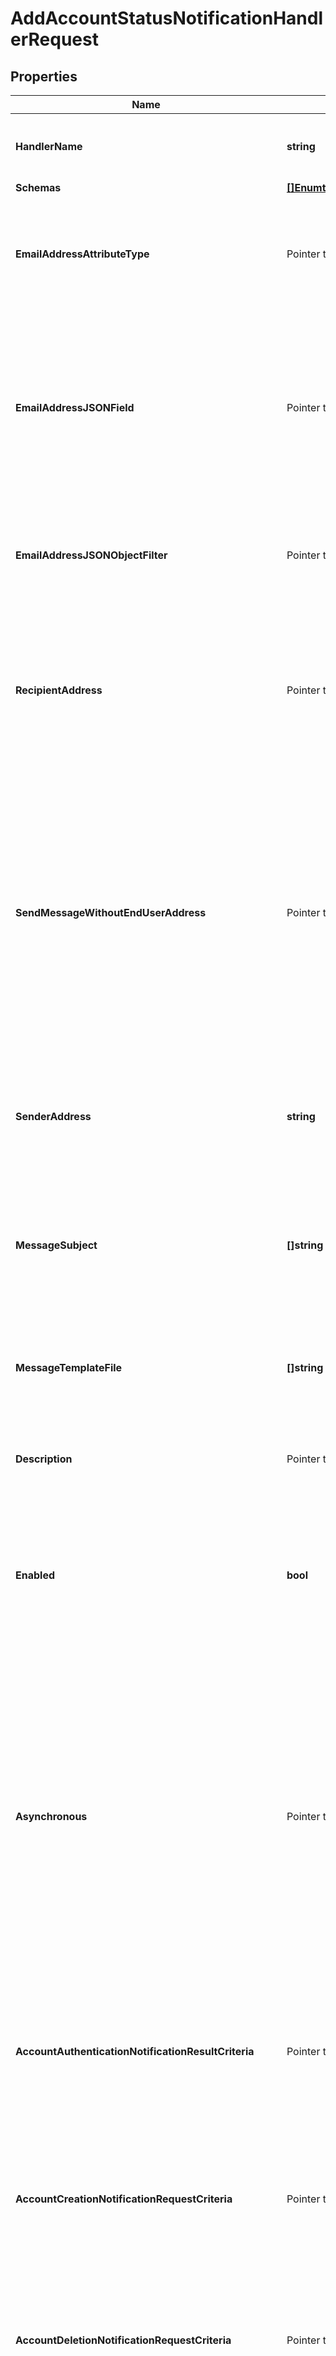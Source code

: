 # AddAccountStatusNotificationHandlerRequest

## Properties

Name | Type | Description | Notes
------------ | ------------- | ------------- | -------------
**HandlerName** | **string** | Name of the new Account Status Notification Handler | 
**Schemas** | [**[]EnumthirdPartyAccountStatusNotificationHandlerSchemaUrn**](EnumthirdPartyAccountStatusNotificationHandlerSchemaUrn.md) |  | 
**EmailAddressAttributeType** | Pointer to **[]string** | Specifies which attribute in the user&#39;s entries may be used to obtain the email address when notifying the end user. | [optional] 
**EmailAddressJSONField** | Pointer to **string** | The name of the JSON field whose value is the email address to which the message should be sent. The email address must be contained in a top-level field whose value is a single string. | [optional] 
**EmailAddressJSONObjectFilter** | Pointer to **string** | A JSON object filter that may be used to identify which email address value to use when sending the message. | [optional] 
**RecipientAddress** | Pointer to **[]string** | Specifies an email address to which notification messages are sent, either instead of or in addition to the end user for whom the notification has been generated. | [optional] 
**SendMessageWithoutEndUserAddress** | Pointer to **bool** | Indicates whether an email notification message should be generated and sent to the set of notification recipients even if the user entry does not contain any values for any of the email address attributes (that is, in cases when it is not possible to notify the end user). | [optional] 
**SenderAddress** | **string** | Specifies the email address from which the message is sent. Note that this does not necessarily have to be a legitimate email address. | 
**MessageSubject** | **[]string** | Specifies the subject that should be used for email messages generated by this account status notification handler. | 
**MessageTemplateFile** | **[]string** | Specifies the path to the file containing the message template to generate the email notification messages. | 
**Description** | Pointer to **string** | A description for this Account Status Notification Handler | [optional] 
**Enabled** | **bool** | Indicates whether the Account Status Notification Handler is enabled. Only enabled handlers are invoked whenever a related event occurs in the server. | 
**Asynchronous** | Pointer to **bool** | Indicates whether the server should attempt to invoke this Account Status Notification Handler in a background thread so that any potentially-expensive processing (e.g., performing network communication to deliver a message) will not delay processing for the operation that triggered the notification. | [optional] 
**AccountAuthenticationNotificationResultCriteria** | Pointer to **string** | A result criteria object that identifies which successful bind operations should result in account authentication notifications for this handler. | [optional] 
**AccountCreationNotificationRequestCriteria** | Pointer to **string** | A request criteria object that identifies which add requests should result in account creation notifications for this handler. | [optional] 
**AccountDeletionNotificationRequestCriteria** | Pointer to **string** | A request criteria object that identifies which delete requests should result in account deletion notifications for this handler. | [optional] 
**AccountUpdateNotificationRequestCriteria** | Pointer to **string** | A request criteria object that identifies which modify and modify DN requests should result in account update notifications for this handler. | [optional] 
**ScriptClass** | **string** | The fully-qualified name of the Groovy class providing the logic for the Groovy Scripted Account Status Notification Handler. | 
**ScriptArgument** | Pointer to **[]string** | The set of arguments used to customize the behavior for the Scripted Account Status Notification Handler. Each configuration property should be given in the form &#39;name&#x3D;value&#39;. | [optional] 
**AccountStatusNotificationType** | [**[]EnumaccountStatusNotificationHandlerAccountStatusNotificationTypeProp**](EnumaccountStatusNotificationHandlerAccountStatusNotificationTypeProp.md) |  | 
**AccountTemporarilyFailureLockedMessageTemplate** | Pointer to **string** | The path to a file containing the template to use to generate the email message to send in the event that an account becomes temporarily locked as a result of too many authentication failures. | [optional] 
**AccountPermanentlyFailureLockedMessageTemplate** | Pointer to **string** | The path to a file containing the template to use to generate the email message to send in the event that an account becomes permanently locked as a result of too many authentication failures. | [optional] 
**AccountIdleLockedMessageTemplate** | Pointer to **string** | The path to a file containing the template to use to generate the email message to send in the event that authentication attempt fails because it has been too long since the user last successfully authenticated. | [optional] 
**AccountResetLockedMessageTemplate** | Pointer to **string** | The path to a file containing the template to use to generate the email message to send in the event that authentication attempt fails because the user failed to choose a new password in a timely manner after an administrative reset. | [optional] 
**AccountUnlockedMessageTemplate** | Pointer to **string** | The path to a file containing the template to use to generate the email message to send in the event that a user&#39;s account has been unlocked (e.g., by an administrative password reset). | [optional] 
**AccountDisabledMessageTemplate** | Pointer to **string** | The path to a file containing the template to use to generate the email message to send in the event that a user&#39;s account is disabled by an administrator. | [optional] 
**AccountEnabledMessageTemplate** | Pointer to **string** | The path to a file containing the template to use to generate the email message to send in the event that a user&#39;s account is enabled by an administrator. | [optional] 
**AccountNotYetActiveMessageTemplate** | Pointer to **string** | The path to a file containing the template to use to generate the email message to send in the event that an authentication attempt fails because the account has an activation time that is in the future. | [optional] 
**AccountExpiredMessageTemplate** | Pointer to **string** | The path to a file containing the template to use to generate the email message to send in the event that an authentication attempt fails because the account has an expiration time that is in the past. | [optional] 
**PasswordExpiredMessageTemplate** | Pointer to **string** | The path to a file containing the template to use to generate the email message to send in the event that an authentication attempt fails because the account has an expired password. | [optional] 
**PasswordExpiringMessageTemplate** | Pointer to **string** | The path to a file containing the template to use to generate the email message to send in the event that an authentication attempt succeeds, but the user&#39;s password is about to expire. This notification will only be generated the first time the user authenticates within the window of time that the server should warn about an upcoming password expiration. | [optional] 
**PasswordResetMessageTemplate** | Pointer to **string** | The path to a file containing the template to use to generate the email message to send in the event that a user&#39;s password has been reset by an administrator. | [optional] 
**PasswordChangedMessageTemplate** | Pointer to **string** | The path to a file containing the template to use to generate the email message to send in the event that a user changes their own password. | [optional] 
**AccountAuthenticatedMessageTemplate** | Pointer to **string** | The path to a file containing the template to use to generate the email message to send in the event that an account has successfully authenticated in a bind operation that matches the criteria provided in the account-authentication-notification-request-criteria property. | [optional] 
**AccountCreatedMessageTemplate** | Pointer to **string** | The path to a file containing the template to use to generate the email message to send in the event that a new account is created in an add request that matches the criteria provided in the account-creation-notification-request-criteria property. | [optional] 
**AccountDeletedMessageTemplate** | Pointer to **string** | The path to a file containing the template to use to generate the email message to send in the event that an existing accout has been removed in a delete request that matches the criteria provided in the account-deletion-notification-request-criteria property. | [optional] 
**AccountUpdatedMessageTemplate** | Pointer to **string** | The path to a file containing the template to use to generate the email message to send in the event that an existing account is updated with a modify or modify DN operation that matches the criteria provided in the account-update-notification-request-criteria property. | [optional] 
**BindPasswordFailedValidationMessageTemplate** | Pointer to **string** | The path to a file containing the template to use to generate the email message to send in the event that a user authenticated with a password that failed to satisfy the criteria for one or more of the configured password validators. | [optional] 
**MustChangePasswordMessageTemplate** | Pointer to **string** | The path to a file containing the template to use to generate the email message to send in the event that a user successfully authenticates to the server but will be required to choose a new password before they will be allowed to perform any other operations. | [optional] 
**ExtensionClass** | **string** | The fully-qualified name of the Java class providing the logic for the Third Party Account Status Notification Handler. | 
**ExtensionArgument** | Pointer to **[]string** | The set of arguments used to customize the behavior for the Third Party Account Status Notification Handler. Each configuration property should be given in the form &#39;name&#x3D;value&#39;. | [optional] 

## Methods

### NewAddAccountStatusNotificationHandlerRequest

`func NewAddAccountStatusNotificationHandlerRequest(handlerName string, schemas []EnumthirdPartyAccountStatusNotificationHandlerSchemaUrn, senderAddress string, messageSubject []string, messageTemplateFile []string, enabled bool, scriptClass string, accountStatusNotificationType []EnumaccountStatusNotificationHandlerAccountStatusNotificationTypeProp, extensionClass string, ) *AddAccountStatusNotificationHandlerRequest`

NewAddAccountStatusNotificationHandlerRequest instantiates a new AddAccountStatusNotificationHandlerRequest object
This constructor will assign default values to properties that have it defined,
and makes sure properties required by API are set, but the set of arguments
will change when the set of required properties is changed

### NewAddAccountStatusNotificationHandlerRequestWithDefaults

`func NewAddAccountStatusNotificationHandlerRequestWithDefaults() *AddAccountStatusNotificationHandlerRequest`

NewAddAccountStatusNotificationHandlerRequestWithDefaults instantiates a new AddAccountStatusNotificationHandlerRequest object
This constructor will only assign default values to properties that have it defined,
but it doesn't guarantee that properties required by API are set

### GetHandlerName

`func (o *AddAccountStatusNotificationHandlerRequest) GetHandlerName() string`

GetHandlerName returns the HandlerName field if non-nil, zero value otherwise.

### GetHandlerNameOk

`func (o *AddAccountStatusNotificationHandlerRequest) GetHandlerNameOk() (*string, bool)`

GetHandlerNameOk returns a tuple with the HandlerName field if it's non-nil, zero value otherwise
and a boolean to check if the value has been set.

### SetHandlerName

`func (o *AddAccountStatusNotificationHandlerRequest) SetHandlerName(v string)`

SetHandlerName sets HandlerName field to given value.


### GetSchemas

`func (o *AddAccountStatusNotificationHandlerRequest) GetSchemas() []EnumthirdPartyAccountStatusNotificationHandlerSchemaUrn`

GetSchemas returns the Schemas field if non-nil, zero value otherwise.

### GetSchemasOk

`func (o *AddAccountStatusNotificationHandlerRequest) GetSchemasOk() (*[]EnumthirdPartyAccountStatusNotificationHandlerSchemaUrn, bool)`

GetSchemasOk returns a tuple with the Schemas field if it's non-nil, zero value otherwise
and a boolean to check if the value has been set.

### SetSchemas

`func (o *AddAccountStatusNotificationHandlerRequest) SetSchemas(v []EnumthirdPartyAccountStatusNotificationHandlerSchemaUrn)`

SetSchemas sets Schemas field to given value.


### GetEmailAddressAttributeType

`func (o *AddAccountStatusNotificationHandlerRequest) GetEmailAddressAttributeType() []string`

GetEmailAddressAttributeType returns the EmailAddressAttributeType field if non-nil, zero value otherwise.

### GetEmailAddressAttributeTypeOk

`func (o *AddAccountStatusNotificationHandlerRequest) GetEmailAddressAttributeTypeOk() (*[]string, bool)`

GetEmailAddressAttributeTypeOk returns a tuple with the EmailAddressAttributeType field if it's non-nil, zero value otherwise
and a boolean to check if the value has been set.

### SetEmailAddressAttributeType

`func (o *AddAccountStatusNotificationHandlerRequest) SetEmailAddressAttributeType(v []string)`

SetEmailAddressAttributeType sets EmailAddressAttributeType field to given value.

### HasEmailAddressAttributeType

`func (o *AddAccountStatusNotificationHandlerRequest) HasEmailAddressAttributeType() bool`

HasEmailAddressAttributeType returns a boolean if a field has been set.

### GetEmailAddressJSONField

`func (o *AddAccountStatusNotificationHandlerRequest) GetEmailAddressJSONField() string`

GetEmailAddressJSONField returns the EmailAddressJSONField field if non-nil, zero value otherwise.

### GetEmailAddressJSONFieldOk

`func (o *AddAccountStatusNotificationHandlerRequest) GetEmailAddressJSONFieldOk() (*string, bool)`

GetEmailAddressJSONFieldOk returns a tuple with the EmailAddressJSONField field if it's non-nil, zero value otherwise
and a boolean to check if the value has been set.

### SetEmailAddressJSONField

`func (o *AddAccountStatusNotificationHandlerRequest) SetEmailAddressJSONField(v string)`

SetEmailAddressJSONField sets EmailAddressJSONField field to given value.

### HasEmailAddressJSONField

`func (o *AddAccountStatusNotificationHandlerRequest) HasEmailAddressJSONField() bool`

HasEmailAddressJSONField returns a boolean if a field has been set.

### GetEmailAddressJSONObjectFilter

`func (o *AddAccountStatusNotificationHandlerRequest) GetEmailAddressJSONObjectFilter() string`

GetEmailAddressJSONObjectFilter returns the EmailAddressJSONObjectFilter field if non-nil, zero value otherwise.

### GetEmailAddressJSONObjectFilterOk

`func (o *AddAccountStatusNotificationHandlerRequest) GetEmailAddressJSONObjectFilterOk() (*string, bool)`

GetEmailAddressJSONObjectFilterOk returns a tuple with the EmailAddressJSONObjectFilter field if it's non-nil, zero value otherwise
and a boolean to check if the value has been set.

### SetEmailAddressJSONObjectFilter

`func (o *AddAccountStatusNotificationHandlerRequest) SetEmailAddressJSONObjectFilter(v string)`

SetEmailAddressJSONObjectFilter sets EmailAddressJSONObjectFilter field to given value.

### HasEmailAddressJSONObjectFilter

`func (o *AddAccountStatusNotificationHandlerRequest) HasEmailAddressJSONObjectFilter() bool`

HasEmailAddressJSONObjectFilter returns a boolean if a field has been set.

### GetRecipientAddress

`func (o *AddAccountStatusNotificationHandlerRequest) GetRecipientAddress() []string`

GetRecipientAddress returns the RecipientAddress field if non-nil, zero value otherwise.

### GetRecipientAddressOk

`func (o *AddAccountStatusNotificationHandlerRequest) GetRecipientAddressOk() (*[]string, bool)`

GetRecipientAddressOk returns a tuple with the RecipientAddress field if it's non-nil, zero value otherwise
and a boolean to check if the value has been set.

### SetRecipientAddress

`func (o *AddAccountStatusNotificationHandlerRequest) SetRecipientAddress(v []string)`

SetRecipientAddress sets RecipientAddress field to given value.

### HasRecipientAddress

`func (o *AddAccountStatusNotificationHandlerRequest) HasRecipientAddress() bool`

HasRecipientAddress returns a boolean if a field has been set.

### GetSendMessageWithoutEndUserAddress

`func (o *AddAccountStatusNotificationHandlerRequest) GetSendMessageWithoutEndUserAddress() bool`

GetSendMessageWithoutEndUserAddress returns the SendMessageWithoutEndUserAddress field if non-nil, zero value otherwise.

### GetSendMessageWithoutEndUserAddressOk

`func (o *AddAccountStatusNotificationHandlerRequest) GetSendMessageWithoutEndUserAddressOk() (*bool, bool)`

GetSendMessageWithoutEndUserAddressOk returns a tuple with the SendMessageWithoutEndUserAddress field if it's non-nil, zero value otherwise
and a boolean to check if the value has been set.

### SetSendMessageWithoutEndUserAddress

`func (o *AddAccountStatusNotificationHandlerRequest) SetSendMessageWithoutEndUserAddress(v bool)`

SetSendMessageWithoutEndUserAddress sets SendMessageWithoutEndUserAddress field to given value.

### HasSendMessageWithoutEndUserAddress

`func (o *AddAccountStatusNotificationHandlerRequest) HasSendMessageWithoutEndUserAddress() bool`

HasSendMessageWithoutEndUserAddress returns a boolean if a field has been set.

### GetSenderAddress

`func (o *AddAccountStatusNotificationHandlerRequest) GetSenderAddress() string`

GetSenderAddress returns the SenderAddress field if non-nil, zero value otherwise.

### GetSenderAddressOk

`func (o *AddAccountStatusNotificationHandlerRequest) GetSenderAddressOk() (*string, bool)`

GetSenderAddressOk returns a tuple with the SenderAddress field if it's non-nil, zero value otherwise
and a boolean to check if the value has been set.

### SetSenderAddress

`func (o *AddAccountStatusNotificationHandlerRequest) SetSenderAddress(v string)`

SetSenderAddress sets SenderAddress field to given value.


### GetMessageSubject

`func (o *AddAccountStatusNotificationHandlerRequest) GetMessageSubject() []string`

GetMessageSubject returns the MessageSubject field if non-nil, zero value otherwise.

### GetMessageSubjectOk

`func (o *AddAccountStatusNotificationHandlerRequest) GetMessageSubjectOk() (*[]string, bool)`

GetMessageSubjectOk returns a tuple with the MessageSubject field if it's non-nil, zero value otherwise
and a boolean to check if the value has been set.

### SetMessageSubject

`func (o *AddAccountStatusNotificationHandlerRequest) SetMessageSubject(v []string)`

SetMessageSubject sets MessageSubject field to given value.


### GetMessageTemplateFile

`func (o *AddAccountStatusNotificationHandlerRequest) GetMessageTemplateFile() []string`

GetMessageTemplateFile returns the MessageTemplateFile field if non-nil, zero value otherwise.

### GetMessageTemplateFileOk

`func (o *AddAccountStatusNotificationHandlerRequest) GetMessageTemplateFileOk() (*[]string, bool)`

GetMessageTemplateFileOk returns a tuple with the MessageTemplateFile field if it's non-nil, zero value otherwise
and a boolean to check if the value has been set.

### SetMessageTemplateFile

`func (o *AddAccountStatusNotificationHandlerRequest) SetMessageTemplateFile(v []string)`

SetMessageTemplateFile sets MessageTemplateFile field to given value.


### GetDescription

`func (o *AddAccountStatusNotificationHandlerRequest) GetDescription() string`

GetDescription returns the Description field if non-nil, zero value otherwise.

### GetDescriptionOk

`func (o *AddAccountStatusNotificationHandlerRequest) GetDescriptionOk() (*string, bool)`

GetDescriptionOk returns a tuple with the Description field if it's non-nil, zero value otherwise
and a boolean to check if the value has been set.

### SetDescription

`func (o *AddAccountStatusNotificationHandlerRequest) SetDescription(v string)`

SetDescription sets Description field to given value.

### HasDescription

`func (o *AddAccountStatusNotificationHandlerRequest) HasDescription() bool`

HasDescription returns a boolean if a field has been set.

### GetEnabled

`func (o *AddAccountStatusNotificationHandlerRequest) GetEnabled() bool`

GetEnabled returns the Enabled field if non-nil, zero value otherwise.

### GetEnabledOk

`func (o *AddAccountStatusNotificationHandlerRequest) GetEnabledOk() (*bool, bool)`

GetEnabledOk returns a tuple with the Enabled field if it's non-nil, zero value otherwise
and a boolean to check if the value has been set.

### SetEnabled

`func (o *AddAccountStatusNotificationHandlerRequest) SetEnabled(v bool)`

SetEnabled sets Enabled field to given value.


### GetAsynchronous

`func (o *AddAccountStatusNotificationHandlerRequest) GetAsynchronous() bool`

GetAsynchronous returns the Asynchronous field if non-nil, zero value otherwise.

### GetAsynchronousOk

`func (o *AddAccountStatusNotificationHandlerRequest) GetAsynchronousOk() (*bool, bool)`

GetAsynchronousOk returns a tuple with the Asynchronous field if it's non-nil, zero value otherwise
and a boolean to check if the value has been set.

### SetAsynchronous

`func (o *AddAccountStatusNotificationHandlerRequest) SetAsynchronous(v bool)`

SetAsynchronous sets Asynchronous field to given value.

### HasAsynchronous

`func (o *AddAccountStatusNotificationHandlerRequest) HasAsynchronous() bool`

HasAsynchronous returns a boolean if a field has been set.

### GetAccountAuthenticationNotificationResultCriteria

`func (o *AddAccountStatusNotificationHandlerRequest) GetAccountAuthenticationNotificationResultCriteria() string`

GetAccountAuthenticationNotificationResultCriteria returns the AccountAuthenticationNotificationResultCriteria field if non-nil, zero value otherwise.

### GetAccountAuthenticationNotificationResultCriteriaOk

`func (o *AddAccountStatusNotificationHandlerRequest) GetAccountAuthenticationNotificationResultCriteriaOk() (*string, bool)`

GetAccountAuthenticationNotificationResultCriteriaOk returns a tuple with the AccountAuthenticationNotificationResultCriteria field if it's non-nil, zero value otherwise
and a boolean to check if the value has been set.

### SetAccountAuthenticationNotificationResultCriteria

`func (o *AddAccountStatusNotificationHandlerRequest) SetAccountAuthenticationNotificationResultCriteria(v string)`

SetAccountAuthenticationNotificationResultCriteria sets AccountAuthenticationNotificationResultCriteria field to given value.

### HasAccountAuthenticationNotificationResultCriteria

`func (o *AddAccountStatusNotificationHandlerRequest) HasAccountAuthenticationNotificationResultCriteria() bool`

HasAccountAuthenticationNotificationResultCriteria returns a boolean if a field has been set.

### GetAccountCreationNotificationRequestCriteria

`func (o *AddAccountStatusNotificationHandlerRequest) GetAccountCreationNotificationRequestCriteria() string`

GetAccountCreationNotificationRequestCriteria returns the AccountCreationNotificationRequestCriteria field if non-nil, zero value otherwise.

### GetAccountCreationNotificationRequestCriteriaOk

`func (o *AddAccountStatusNotificationHandlerRequest) GetAccountCreationNotificationRequestCriteriaOk() (*string, bool)`

GetAccountCreationNotificationRequestCriteriaOk returns a tuple with the AccountCreationNotificationRequestCriteria field if it's non-nil, zero value otherwise
and a boolean to check if the value has been set.

### SetAccountCreationNotificationRequestCriteria

`func (o *AddAccountStatusNotificationHandlerRequest) SetAccountCreationNotificationRequestCriteria(v string)`

SetAccountCreationNotificationRequestCriteria sets AccountCreationNotificationRequestCriteria field to given value.

### HasAccountCreationNotificationRequestCriteria

`func (o *AddAccountStatusNotificationHandlerRequest) HasAccountCreationNotificationRequestCriteria() bool`

HasAccountCreationNotificationRequestCriteria returns a boolean if a field has been set.

### GetAccountDeletionNotificationRequestCriteria

`func (o *AddAccountStatusNotificationHandlerRequest) GetAccountDeletionNotificationRequestCriteria() string`

GetAccountDeletionNotificationRequestCriteria returns the AccountDeletionNotificationRequestCriteria field if non-nil, zero value otherwise.

### GetAccountDeletionNotificationRequestCriteriaOk

`func (o *AddAccountStatusNotificationHandlerRequest) GetAccountDeletionNotificationRequestCriteriaOk() (*string, bool)`

GetAccountDeletionNotificationRequestCriteriaOk returns a tuple with the AccountDeletionNotificationRequestCriteria field if it's non-nil, zero value otherwise
and a boolean to check if the value has been set.

### SetAccountDeletionNotificationRequestCriteria

`func (o *AddAccountStatusNotificationHandlerRequest) SetAccountDeletionNotificationRequestCriteria(v string)`

SetAccountDeletionNotificationRequestCriteria sets AccountDeletionNotificationRequestCriteria field to given value.

### HasAccountDeletionNotificationRequestCriteria

`func (o *AddAccountStatusNotificationHandlerRequest) HasAccountDeletionNotificationRequestCriteria() bool`

HasAccountDeletionNotificationRequestCriteria returns a boolean if a field has been set.

### GetAccountUpdateNotificationRequestCriteria

`func (o *AddAccountStatusNotificationHandlerRequest) GetAccountUpdateNotificationRequestCriteria() string`

GetAccountUpdateNotificationRequestCriteria returns the AccountUpdateNotificationRequestCriteria field if non-nil, zero value otherwise.

### GetAccountUpdateNotificationRequestCriteriaOk

`func (o *AddAccountStatusNotificationHandlerRequest) GetAccountUpdateNotificationRequestCriteriaOk() (*string, bool)`

GetAccountUpdateNotificationRequestCriteriaOk returns a tuple with the AccountUpdateNotificationRequestCriteria field if it's non-nil, zero value otherwise
and a boolean to check if the value has been set.

### SetAccountUpdateNotificationRequestCriteria

`func (o *AddAccountStatusNotificationHandlerRequest) SetAccountUpdateNotificationRequestCriteria(v string)`

SetAccountUpdateNotificationRequestCriteria sets AccountUpdateNotificationRequestCriteria field to given value.

### HasAccountUpdateNotificationRequestCriteria

`func (o *AddAccountStatusNotificationHandlerRequest) HasAccountUpdateNotificationRequestCriteria() bool`

HasAccountUpdateNotificationRequestCriteria returns a boolean if a field has been set.

### GetScriptClass

`func (o *AddAccountStatusNotificationHandlerRequest) GetScriptClass() string`

GetScriptClass returns the ScriptClass field if non-nil, zero value otherwise.

### GetScriptClassOk

`func (o *AddAccountStatusNotificationHandlerRequest) GetScriptClassOk() (*string, bool)`

GetScriptClassOk returns a tuple with the ScriptClass field if it's non-nil, zero value otherwise
and a boolean to check if the value has been set.

### SetScriptClass

`func (o *AddAccountStatusNotificationHandlerRequest) SetScriptClass(v string)`

SetScriptClass sets ScriptClass field to given value.


### GetScriptArgument

`func (o *AddAccountStatusNotificationHandlerRequest) GetScriptArgument() []string`

GetScriptArgument returns the ScriptArgument field if non-nil, zero value otherwise.

### GetScriptArgumentOk

`func (o *AddAccountStatusNotificationHandlerRequest) GetScriptArgumentOk() (*[]string, bool)`

GetScriptArgumentOk returns a tuple with the ScriptArgument field if it's non-nil, zero value otherwise
and a boolean to check if the value has been set.

### SetScriptArgument

`func (o *AddAccountStatusNotificationHandlerRequest) SetScriptArgument(v []string)`

SetScriptArgument sets ScriptArgument field to given value.

### HasScriptArgument

`func (o *AddAccountStatusNotificationHandlerRequest) HasScriptArgument() bool`

HasScriptArgument returns a boolean if a field has been set.

### GetAccountStatusNotificationType

`func (o *AddAccountStatusNotificationHandlerRequest) GetAccountStatusNotificationType() []EnumaccountStatusNotificationHandlerAccountStatusNotificationTypeProp`

GetAccountStatusNotificationType returns the AccountStatusNotificationType field if non-nil, zero value otherwise.

### GetAccountStatusNotificationTypeOk

`func (o *AddAccountStatusNotificationHandlerRequest) GetAccountStatusNotificationTypeOk() (*[]EnumaccountStatusNotificationHandlerAccountStatusNotificationTypeProp, bool)`

GetAccountStatusNotificationTypeOk returns a tuple with the AccountStatusNotificationType field if it's non-nil, zero value otherwise
and a boolean to check if the value has been set.

### SetAccountStatusNotificationType

`func (o *AddAccountStatusNotificationHandlerRequest) SetAccountStatusNotificationType(v []EnumaccountStatusNotificationHandlerAccountStatusNotificationTypeProp)`

SetAccountStatusNotificationType sets AccountStatusNotificationType field to given value.


### GetAccountTemporarilyFailureLockedMessageTemplate

`func (o *AddAccountStatusNotificationHandlerRequest) GetAccountTemporarilyFailureLockedMessageTemplate() string`

GetAccountTemporarilyFailureLockedMessageTemplate returns the AccountTemporarilyFailureLockedMessageTemplate field if non-nil, zero value otherwise.

### GetAccountTemporarilyFailureLockedMessageTemplateOk

`func (o *AddAccountStatusNotificationHandlerRequest) GetAccountTemporarilyFailureLockedMessageTemplateOk() (*string, bool)`

GetAccountTemporarilyFailureLockedMessageTemplateOk returns a tuple with the AccountTemporarilyFailureLockedMessageTemplate field if it's non-nil, zero value otherwise
and a boolean to check if the value has been set.

### SetAccountTemporarilyFailureLockedMessageTemplate

`func (o *AddAccountStatusNotificationHandlerRequest) SetAccountTemporarilyFailureLockedMessageTemplate(v string)`

SetAccountTemporarilyFailureLockedMessageTemplate sets AccountTemporarilyFailureLockedMessageTemplate field to given value.

### HasAccountTemporarilyFailureLockedMessageTemplate

`func (o *AddAccountStatusNotificationHandlerRequest) HasAccountTemporarilyFailureLockedMessageTemplate() bool`

HasAccountTemporarilyFailureLockedMessageTemplate returns a boolean if a field has been set.

### GetAccountPermanentlyFailureLockedMessageTemplate

`func (o *AddAccountStatusNotificationHandlerRequest) GetAccountPermanentlyFailureLockedMessageTemplate() string`

GetAccountPermanentlyFailureLockedMessageTemplate returns the AccountPermanentlyFailureLockedMessageTemplate field if non-nil, zero value otherwise.

### GetAccountPermanentlyFailureLockedMessageTemplateOk

`func (o *AddAccountStatusNotificationHandlerRequest) GetAccountPermanentlyFailureLockedMessageTemplateOk() (*string, bool)`

GetAccountPermanentlyFailureLockedMessageTemplateOk returns a tuple with the AccountPermanentlyFailureLockedMessageTemplate field if it's non-nil, zero value otherwise
and a boolean to check if the value has been set.

### SetAccountPermanentlyFailureLockedMessageTemplate

`func (o *AddAccountStatusNotificationHandlerRequest) SetAccountPermanentlyFailureLockedMessageTemplate(v string)`

SetAccountPermanentlyFailureLockedMessageTemplate sets AccountPermanentlyFailureLockedMessageTemplate field to given value.

### HasAccountPermanentlyFailureLockedMessageTemplate

`func (o *AddAccountStatusNotificationHandlerRequest) HasAccountPermanentlyFailureLockedMessageTemplate() bool`

HasAccountPermanentlyFailureLockedMessageTemplate returns a boolean if a field has been set.

### GetAccountIdleLockedMessageTemplate

`func (o *AddAccountStatusNotificationHandlerRequest) GetAccountIdleLockedMessageTemplate() string`

GetAccountIdleLockedMessageTemplate returns the AccountIdleLockedMessageTemplate field if non-nil, zero value otherwise.

### GetAccountIdleLockedMessageTemplateOk

`func (o *AddAccountStatusNotificationHandlerRequest) GetAccountIdleLockedMessageTemplateOk() (*string, bool)`

GetAccountIdleLockedMessageTemplateOk returns a tuple with the AccountIdleLockedMessageTemplate field if it's non-nil, zero value otherwise
and a boolean to check if the value has been set.

### SetAccountIdleLockedMessageTemplate

`func (o *AddAccountStatusNotificationHandlerRequest) SetAccountIdleLockedMessageTemplate(v string)`

SetAccountIdleLockedMessageTemplate sets AccountIdleLockedMessageTemplate field to given value.

### HasAccountIdleLockedMessageTemplate

`func (o *AddAccountStatusNotificationHandlerRequest) HasAccountIdleLockedMessageTemplate() bool`

HasAccountIdleLockedMessageTemplate returns a boolean if a field has been set.

### GetAccountResetLockedMessageTemplate

`func (o *AddAccountStatusNotificationHandlerRequest) GetAccountResetLockedMessageTemplate() string`

GetAccountResetLockedMessageTemplate returns the AccountResetLockedMessageTemplate field if non-nil, zero value otherwise.

### GetAccountResetLockedMessageTemplateOk

`func (o *AddAccountStatusNotificationHandlerRequest) GetAccountResetLockedMessageTemplateOk() (*string, bool)`

GetAccountResetLockedMessageTemplateOk returns a tuple with the AccountResetLockedMessageTemplate field if it's non-nil, zero value otherwise
and a boolean to check if the value has been set.

### SetAccountResetLockedMessageTemplate

`func (o *AddAccountStatusNotificationHandlerRequest) SetAccountResetLockedMessageTemplate(v string)`

SetAccountResetLockedMessageTemplate sets AccountResetLockedMessageTemplate field to given value.

### HasAccountResetLockedMessageTemplate

`func (o *AddAccountStatusNotificationHandlerRequest) HasAccountResetLockedMessageTemplate() bool`

HasAccountResetLockedMessageTemplate returns a boolean if a field has been set.

### GetAccountUnlockedMessageTemplate

`func (o *AddAccountStatusNotificationHandlerRequest) GetAccountUnlockedMessageTemplate() string`

GetAccountUnlockedMessageTemplate returns the AccountUnlockedMessageTemplate field if non-nil, zero value otherwise.

### GetAccountUnlockedMessageTemplateOk

`func (o *AddAccountStatusNotificationHandlerRequest) GetAccountUnlockedMessageTemplateOk() (*string, bool)`

GetAccountUnlockedMessageTemplateOk returns a tuple with the AccountUnlockedMessageTemplate field if it's non-nil, zero value otherwise
and a boolean to check if the value has been set.

### SetAccountUnlockedMessageTemplate

`func (o *AddAccountStatusNotificationHandlerRequest) SetAccountUnlockedMessageTemplate(v string)`

SetAccountUnlockedMessageTemplate sets AccountUnlockedMessageTemplate field to given value.

### HasAccountUnlockedMessageTemplate

`func (o *AddAccountStatusNotificationHandlerRequest) HasAccountUnlockedMessageTemplate() bool`

HasAccountUnlockedMessageTemplate returns a boolean if a field has been set.

### GetAccountDisabledMessageTemplate

`func (o *AddAccountStatusNotificationHandlerRequest) GetAccountDisabledMessageTemplate() string`

GetAccountDisabledMessageTemplate returns the AccountDisabledMessageTemplate field if non-nil, zero value otherwise.

### GetAccountDisabledMessageTemplateOk

`func (o *AddAccountStatusNotificationHandlerRequest) GetAccountDisabledMessageTemplateOk() (*string, bool)`

GetAccountDisabledMessageTemplateOk returns a tuple with the AccountDisabledMessageTemplate field if it's non-nil, zero value otherwise
and a boolean to check if the value has been set.

### SetAccountDisabledMessageTemplate

`func (o *AddAccountStatusNotificationHandlerRequest) SetAccountDisabledMessageTemplate(v string)`

SetAccountDisabledMessageTemplate sets AccountDisabledMessageTemplate field to given value.

### HasAccountDisabledMessageTemplate

`func (o *AddAccountStatusNotificationHandlerRequest) HasAccountDisabledMessageTemplate() bool`

HasAccountDisabledMessageTemplate returns a boolean if a field has been set.

### GetAccountEnabledMessageTemplate

`func (o *AddAccountStatusNotificationHandlerRequest) GetAccountEnabledMessageTemplate() string`

GetAccountEnabledMessageTemplate returns the AccountEnabledMessageTemplate field if non-nil, zero value otherwise.

### GetAccountEnabledMessageTemplateOk

`func (o *AddAccountStatusNotificationHandlerRequest) GetAccountEnabledMessageTemplateOk() (*string, bool)`

GetAccountEnabledMessageTemplateOk returns a tuple with the AccountEnabledMessageTemplate field if it's non-nil, zero value otherwise
and a boolean to check if the value has been set.

### SetAccountEnabledMessageTemplate

`func (o *AddAccountStatusNotificationHandlerRequest) SetAccountEnabledMessageTemplate(v string)`

SetAccountEnabledMessageTemplate sets AccountEnabledMessageTemplate field to given value.

### HasAccountEnabledMessageTemplate

`func (o *AddAccountStatusNotificationHandlerRequest) HasAccountEnabledMessageTemplate() bool`

HasAccountEnabledMessageTemplate returns a boolean if a field has been set.

### GetAccountNotYetActiveMessageTemplate

`func (o *AddAccountStatusNotificationHandlerRequest) GetAccountNotYetActiveMessageTemplate() string`

GetAccountNotYetActiveMessageTemplate returns the AccountNotYetActiveMessageTemplate field if non-nil, zero value otherwise.

### GetAccountNotYetActiveMessageTemplateOk

`func (o *AddAccountStatusNotificationHandlerRequest) GetAccountNotYetActiveMessageTemplateOk() (*string, bool)`

GetAccountNotYetActiveMessageTemplateOk returns a tuple with the AccountNotYetActiveMessageTemplate field if it's non-nil, zero value otherwise
and a boolean to check if the value has been set.

### SetAccountNotYetActiveMessageTemplate

`func (o *AddAccountStatusNotificationHandlerRequest) SetAccountNotYetActiveMessageTemplate(v string)`

SetAccountNotYetActiveMessageTemplate sets AccountNotYetActiveMessageTemplate field to given value.

### HasAccountNotYetActiveMessageTemplate

`func (o *AddAccountStatusNotificationHandlerRequest) HasAccountNotYetActiveMessageTemplate() bool`

HasAccountNotYetActiveMessageTemplate returns a boolean if a field has been set.

### GetAccountExpiredMessageTemplate

`func (o *AddAccountStatusNotificationHandlerRequest) GetAccountExpiredMessageTemplate() string`

GetAccountExpiredMessageTemplate returns the AccountExpiredMessageTemplate field if non-nil, zero value otherwise.

### GetAccountExpiredMessageTemplateOk

`func (o *AddAccountStatusNotificationHandlerRequest) GetAccountExpiredMessageTemplateOk() (*string, bool)`

GetAccountExpiredMessageTemplateOk returns a tuple with the AccountExpiredMessageTemplate field if it's non-nil, zero value otherwise
and a boolean to check if the value has been set.

### SetAccountExpiredMessageTemplate

`func (o *AddAccountStatusNotificationHandlerRequest) SetAccountExpiredMessageTemplate(v string)`

SetAccountExpiredMessageTemplate sets AccountExpiredMessageTemplate field to given value.

### HasAccountExpiredMessageTemplate

`func (o *AddAccountStatusNotificationHandlerRequest) HasAccountExpiredMessageTemplate() bool`

HasAccountExpiredMessageTemplate returns a boolean if a field has been set.

### GetPasswordExpiredMessageTemplate

`func (o *AddAccountStatusNotificationHandlerRequest) GetPasswordExpiredMessageTemplate() string`

GetPasswordExpiredMessageTemplate returns the PasswordExpiredMessageTemplate field if non-nil, zero value otherwise.

### GetPasswordExpiredMessageTemplateOk

`func (o *AddAccountStatusNotificationHandlerRequest) GetPasswordExpiredMessageTemplateOk() (*string, bool)`

GetPasswordExpiredMessageTemplateOk returns a tuple with the PasswordExpiredMessageTemplate field if it's non-nil, zero value otherwise
and a boolean to check if the value has been set.

### SetPasswordExpiredMessageTemplate

`func (o *AddAccountStatusNotificationHandlerRequest) SetPasswordExpiredMessageTemplate(v string)`

SetPasswordExpiredMessageTemplate sets PasswordExpiredMessageTemplate field to given value.

### HasPasswordExpiredMessageTemplate

`func (o *AddAccountStatusNotificationHandlerRequest) HasPasswordExpiredMessageTemplate() bool`

HasPasswordExpiredMessageTemplate returns a boolean if a field has been set.

### GetPasswordExpiringMessageTemplate

`func (o *AddAccountStatusNotificationHandlerRequest) GetPasswordExpiringMessageTemplate() string`

GetPasswordExpiringMessageTemplate returns the PasswordExpiringMessageTemplate field if non-nil, zero value otherwise.

### GetPasswordExpiringMessageTemplateOk

`func (o *AddAccountStatusNotificationHandlerRequest) GetPasswordExpiringMessageTemplateOk() (*string, bool)`

GetPasswordExpiringMessageTemplateOk returns a tuple with the PasswordExpiringMessageTemplate field if it's non-nil, zero value otherwise
and a boolean to check if the value has been set.

### SetPasswordExpiringMessageTemplate

`func (o *AddAccountStatusNotificationHandlerRequest) SetPasswordExpiringMessageTemplate(v string)`

SetPasswordExpiringMessageTemplate sets PasswordExpiringMessageTemplate field to given value.

### HasPasswordExpiringMessageTemplate

`func (o *AddAccountStatusNotificationHandlerRequest) HasPasswordExpiringMessageTemplate() bool`

HasPasswordExpiringMessageTemplate returns a boolean if a field has been set.

### GetPasswordResetMessageTemplate

`func (o *AddAccountStatusNotificationHandlerRequest) GetPasswordResetMessageTemplate() string`

GetPasswordResetMessageTemplate returns the PasswordResetMessageTemplate field if non-nil, zero value otherwise.

### GetPasswordResetMessageTemplateOk

`func (o *AddAccountStatusNotificationHandlerRequest) GetPasswordResetMessageTemplateOk() (*string, bool)`

GetPasswordResetMessageTemplateOk returns a tuple with the PasswordResetMessageTemplate field if it's non-nil, zero value otherwise
and a boolean to check if the value has been set.

### SetPasswordResetMessageTemplate

`func (o *AddAccountStatusNotificationHandlerRequest) SetPasswordResetMessageTemplate(v string)`

SetPasswordResetMessageTemplate sets PasswordResetMessageTemplate field to given value.

### HasPasswordResetMessageTemplate

`func (o *AddAccountStatusNotificationHandlerRequest) HasPasswordResetMessageTemplate() bool`

HasPasswordResetMessageTemplate returns a boolean if a field has been set.

### GetPasswordChangedMessageTemplate

`func (o *AddAccountStatusNotificationHandlerRequest) GetPasswordChangedMessageTemplate() string`

GetPasswordChangedMessageTemplate returns the PasswordChangedMessageTemplate field if non-nil, zero value otherwise.

### GetPasswordChangedMessageTemplateOk

`func (o *AddAccountStatusNotificationHandlerRequest) GetPasswordChangedMessageTemplateOk() (*string, bool)`

GetPasswordChangedMessageTemplateOk returns a tuple with the PasswordChangedMessageTemplate field if it's non-nil, zero value otherwise
and a boolean to check if the value has been set.

### SetPasswordChangedMessageTemplate

`func (o *AddAccountStatusNotificationHandlerRequest) SetPasswordChangedMessageTemplate(v string)`

SetPasswordChangedMessageTemplate sets PasswordChangedMessageTemplate field to given value.

### HasPasswordChangedMessageTemplate

`func (o *AddAccountStatusNotificationHandlerRequest) HasPasswordChangedMessageTemplate() bool`

HasPasswordChangedMessageTemplate returns a boolean if a field has been set.

### GetAccountAuthenticatedMessageTemplate

`func (o *AddAccountStatusNotificationHandlerRequest) GetAccountAuthenticatedMessageTemplate() string`

GetAccountAuthenticatedMessageTemplate returns the AccountAuthenticatedMessageTemplate field if non-nil, zero value otherwise.

### GetAccountAuthenticatedMessageTemplateOk

`func (o *AddAccountStatusNotificationHandlerRequest) GetAccountAuthenticatedMessageTemplateOk() (*string, bool)`

GetAccountAuthenticatedMessageTemplateOk returns a tuple with the AccountAuthenticatedMessageTemplate field if it's non-nil, zero value otherwise
and a boolean to check if the value has been set.

### SetAccountAuthenticatedMessageTemplate

`func (o *AddAccountStatusNotificationHandlerRequest) SetAccountAuthenticatedMessageTemplate(v string)`

SetAccountAuthenticatedMessageTemplate sets AccountAuthenticatedMessageTemplate field to given value.

### HasAccountAuthenticatedMessageTemplate

`func (o *AddAccountStatusNotificationHandlerRequest) HasAccountAuthenticatedMessageTemplate() bool`

HasAccountAuthenticatedMessageTemplate returns a boolean if a field has been set.

### GetAccountCreatedMessageTemplate

`func (o *AddAccountStatusNotificationHandlerRequest) GetAccountCreatedMessageTemplate() string`

GetAccountCreatedMessageTemplate returns the AccountCreatedMessageTemplate field if non-nil, zero value otherwise.

### GetAccountCreatedMessageTemplateOk

`func (o *AddAccountStatusNotificationHandlerRequest) GetAccountCreatedMessageTemplateOk() (*string, bool)`

GetAccountCreatedMessageTemplateOk returns a tuple with the AccountCreatedMessageTemplate field if it's non-nil, zero value otherwise
and a boolean to check if the value has been set.

### SetAccountCreatedMessageTemplate

`func (o *AddAccountStatusNotificationHandlerRequest) SetAccountCreatedMessageTemplate(v string)`

SetAccountCreatedMessageTemplate sets AccountCreatedMessageTemplate field to given value.

### HasAccountCreatedMessageTemplate

`func (o *AddAccountStatusNotificationHandlerRequest) HasAccountCreatedMessageTemplate() bool`

HasAccountCreatedMessageTemplate returns a boolean if a field has been set.

### GetAccountDeletedMessageTemplate

`func (o *AddAccountStatusNotificationHandlerRequest) GetAccountDeletedMessageTemplate() string`

GetAccountDeletedMessageTemplate returns the AccountDeletedMessageTemplate field if non-nil, zero value otherwise.

### GetAccountDeletedMessageTemplateOk

`func (o *AddAccountStatusNotificationHandlerRequest) GetAccountDeletedMessageTemplateOk() (*string, bool)`

GetAccountDeletedMessageTemplateOk returns a tuple with the AccountDeletedMessageTemplate field if it's non-nil, zero value otherwise
and a boolean to check if the value has been set.

### SetAccountDeletedMessageTemplate

`func (o *AddAccountStatusNotificationHandlerRequest) SetAccountDeletedMessageTemplate(v string)`

SetAccountDeletedMessageTemplate sets AccountDeletedMessageTemplate field to given value.

### HasAccountDeletedMessageTemplate

`func (o *AddAccountStatusNotificationHandlerRequest) HasAccountDeletedMessageTemplate() bool`

HasAccountDeletedMessageTemplate returns a boolean if a field has been set.

### GetAccountUpdatedMessageTemplate

`func (o *AddAccountStatusNotificationHandlerRequest) GetAccountUpdatedMessageTemplate() string`

GetAccountUpdatedMessageTemplate returns the AccountUpdatedMessageTemplate field if non-nil, zero value otherwise.

### GetAccountUpdatedMessageTemplateOk

`func (o *AddAccountStatusNotificationHandlerRequest) GetAccountUpdatedMessageTemplateOk() (*string, bool)`

GetAccountUpdatedMessageTemplateOk returns a tuple with the AccountUpdatedMessageTemplate field if it's non-nil, zero value otherwise
and a boolean to check if the value has been set.

### SetAccountUpdatedMessageTemplate

`func (o *AddAccountStatusNotificationHandlerRequest) SetAccountUpdatedMessageTemplate(v string)`

SetAccountUpdatedMessageTemplate sets AccountUpdatedMessageTemplate field to given value.

### HasAccountUpdatedMessageTemplate

`func (o *AddAccountStatusNotificationHandlerRequest) HasAccountUpdatedMessageTemplate() bool`

HasAccountUpdatedMessageTemplate returns a boolean if a field has been set.

### GetBindPasswordFailedValidationMessageTemplate

`func (o *AddAccountStatusNotificationHandlerRequest) GetBindPasswordFailedValidationMessageTemplate() string`

GetBindPasswordFailedValidationMessageTemplate returns the BindPasswordFailedValidationMessageTemplate field if non-nil, zero value otherwise.

### GetBindPasswordFailedValidationMessageTemplateOk

`func (o *AddAccountStatusNotificationHandlerRequest) GetBindPasswordFailedValidationMessageTemplateOk() (*string, bool)`

GetBindPasswordFailedValidationMessageTemplateOk returns a tuple with the BindPasswordFailedValidationMessageTemplate field if it's non-nil, zero value otherwise
and a boolean to check if the value has been set.

### SetBindPasswordFailedValidationMessageTemplate

`func (o *AddAccountStatusNotificationHandlerRequest) SetBindPasswordFailedValidationMessageTemplate(v string)`

SetBindPasswordFailedValidationMessageTemplate sets BindPasswordFailedValidationMessageTemplate field to given value.

### HasBindPasswordFailedValidationMessageTemplate

`func (o *AddAccountStatusNotificationHandlerRequest) HasBindPasswordFailedValidationMessageTemplate() bool`

HasBindPasswordFailedValidationMessageTemplate returns a boolean if a field has been set.

### GetMustChangePasswordMessageTemplate

`func (o *AddAccountStatusNotificationHandlerRequest) GetMustChangePasswordMessageTemplate() string`

GetMustChangePasswordMessageTemplate returns the MustChangePasswordMessageTemplate field if non-nil, zero value otherwise.

### GetMustChangePasswordMessageTemplateOk

`func (o *AddAccountStatusNotificationHandlerRequest) GetMustChangePasswordMessageTemplateOk() (*string, bool)`

GetMustChangePasswordMessageTemplateOk returns a tuple with the MustChangePasswordMessageTemplate field if it's non-nil, zero value otherwise
and a boolean to check if the value has been set.

### SetMustChangePasswordMessageTemplate

`func (o *AddAccountStatusNotificationHandlerRequest) SetMustChangePasswordMessageTemplate(v string)`

SetMustChangePasswordMessageTemplate sets MustChangePasswordMessageTemplate field to given value.

### HasMustChangePasswordMessageTemplate

`func (o *AddAccountStatusNotificationHandlerRequest) HasMustChangePasswordMessageTemplate() bool`

HasMustChangePasswordMessageTemplate returns a boolean if a field has been set.

### GetExtensionClass

`func (o *AddAccountStatusNotificationHandlerRequest) GetExtensionClass() string`

GetExtensionClass returns the ExtensionClass field if non-nil, zero value otherwise.

### GetExtensionClassOk

`func (o *AddAccountStatusNotificationHandlerRequest) GetExtensionClassOk() (*string, bool)`

GetExtensionClassOk returns a tuple with the ExtensionClass field if it's non-nil, zero value otherwise
and a boolean to check if the value has been set.

### SetExtensionClass

`func (o *AddAccountStatusNotificationHandlerRequest) SetExtensionClass(v string)`

SetExtensionClass sets ExtensionClass field to given value.


### GetExtensionArgument

`func (o *AddAccountStatusNotificationHandlerRequest) GetExtensionArgument() []string`

GetExtensionArgument returns the ExtensionArgument field if non-nil, zero value otherwise.

### GetExtensionArgumentOk

`func (o *AddAccountStatusNotificationHandlerRequest) GetExtensionArgumentOk() (*[]string, bool)`

GetExtensionArgumentOk returns a tuple with the ExtensionArgument field if it's non-nil, zero value otherwise
and a boolean to check if the value has been set.

### SetExtensionArgument

`func (o *AddAccountStatusNotificationHandlerRequest) SetExtensionArgument(v []string)`

SetExtensionArgument sets ExtensionArgument field to given value.

### HasExtensionArgument

`func (o *AddAccountStatusNotificationHandlerRequest) HasExtensionArgument() bool`

HasExtensionArgument returns a boolean if a field has been set.


[[Back to Model list]](../README.md#documentation-for-models) [[Back to API list]](../README.md#documentation-for-api-endpoints) [[Back to README]](../README.md)


